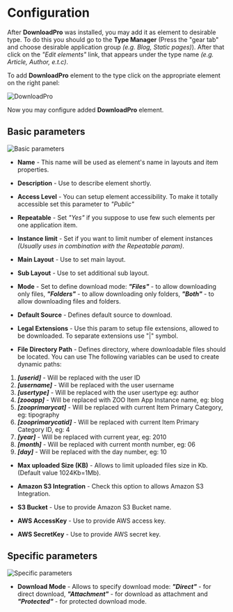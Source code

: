 # Configuration

After **DownloadPro** was installed, you may add it as element to desirable type. To do this
you should go to the **Type Manager** (Press the "gear tab" and choose desirable application group *(e.g. Blog, Static pages)*).
After that click on the *"Edit elements"* link, that appears under the type name *(e.g. Article, Author, e.t.c)*.


To add **DownloadPro** element to the type click on the appropriate element on the right panel:

![DownloadPro](/images/dnloadpro_element.png)

Now you may configure added **DownloadPro** element.

## Basic parameters

![Basic parameters](/images/basic_params.png)

- **Name** - This name will be used as element's name in layouts and item properties.

- **Description** - Use to describe element shortly.

- **Access Level** - You can setup element accessibility. To make it totally accessible set this parameter to *"Public"*

- **Repeatable** - Set *"Yes"* if you suppose to use few such elements per one application item.

- **Instance limit** - Set if you want to limit number of element instances *(Usually uses in combination with the Repeatable param)*.

- **Main Layout** - Use to set main layout.

- **Sub Layout**  - Use to set additional sub layout.

- **Mode** - Set to define download mode: ***"Files"*** - to allow downloading only files, ***"Folders"*** - to allow downloading only folders, ***"Both"*** - to allow downloading files and folders.

- **Default Source** - Defines default source to download.

- **Legal Extensions** - Use this param to setup file extensions, allowed to be downloaded. To separate extensions use "|" symbol.

- **File Directory Path** - Defines directory, where downloadable files should be located. You can use The following variables can be used to create dynamic paths:

1. ***[userid]*** - Will be replaced with the user ID
2. ***[username]*** - Will be replaced with the user username
3. ***[usertype]*** - Will be replaced with the user usertype eg: author
4. ***[zooapp]*** - Will be replaced with ZOO Item App Instance name, eg: blog
5. ***[zooprimarycat]*** - Will be replaced with current Item Primary Category, eg: tipography
6. ***[zooprimarycatid]*** - Will be replaced with current Item Primary Category ID, eg: 4
7. ***[year]*** - Will be replaced with current year, eg: 2010
8. ***[month]*** - Will be replaced with current month number, eg: 06
9. ***[day]*** - Will be replaced with the day number, eg: 10

- **Max uploaded Size (KB)** - Allows to limit uploaded files size in Kb. (Default value 1024Kb=1Mb).

- **Amazon S3 Integration** - Check this option to allows Amazon S3 Integration.

- **S3 Bucket** - Use to provide Amazon S3 Bucket name.

- **AWS AccessKey** - Use to provide AWS access key.

- **AWS SecretKey** - Use to provide AWS secret key.

## Specific parameters

![Specific parameters](/images/specific_params.png)

- **Download Mode** - Allows to specify download mode: ***"Direct"*** - for direct download, ***"Attachment"*** - for download as attachment and ***"Protected"*** - for protected download mode.
